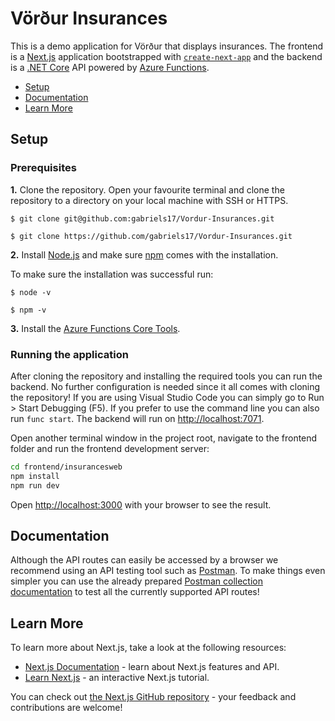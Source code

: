 # Vörður Insurances

This is a demo application for Vörður that displays insurances. The frontend is a [Next.js](https://nextjs.org/) application bootstrapped with [`create-next-app`](https://github.com/vercel/next.js/tree/canary/packages/create-next-app) and the backend is a [.NET Core](https://dotnet.microsoft.com/) API powered by [Azure Functions](https://azure.microsoft.com/en-us/services/functions/).

* [Setup](#setup)
* [Documentation](#documentation)
* [Learn More](#learn-more)

## Setup

### Prerequisites

**1.** Clone the repository. Open your favourite terminal and clone the repository to a directory on your local machine with SSH or HTTPS.

`$ git clone git@github.com:gabriels17/Vordur-Insurances.git`

`$ git clone https://github.com/gabriels17/Vordur-Insurances.git`

**2.** Install [Node.js](https://nodejs.org/en/) and make sure [npm](https://www.npmjs.com/) comes with the installation.

To make sure the installation was successful run:

`$ node -v`

`$ npm -v`

**3.** Install the [Azure Functions Core Tools](https://docs.microsoft.com/en-us/azure/azure-functions/functions-run-local?tabs=windows%2Ccsharp%2Cbash#install-the-azure-functions-core-tools).

### Running the application

After cloning the repository and installing the required tools you can run the backend. No further configuration is needed since it all comes with cloning the repository! If you are using Visual Studio Code you can simply go to Run > Start Debugging (F5). If you prefer to use the command line you can also run `func start`. The backend will run on [http://localhost:7071](http://localhost:7071).

Open another terminal window in the project root, navigate to the frontend folder and run the frontend development server:

```bash
cd frontend/insurancesweb
npm install
npm run dev
```

Open [http://localhost:3000](http://localhost:3000) with your browser to see the result.

## Documentation

Although the API routes can easily be accessed by a browser we recommend using an API testing tool such as [Postman](https://www.postman.com/downloads/). To make things even simpler you can use the already prepared [Postman collection documentation](https://documenter.getpostman.com/view/6487412/TzXzEHng) to test all the currently supported API routes!

## Learn More

To learn more about Next.js, take a look at the following resources:

- [Next.js Documentation](https://nextjs.org/docs) - learn about Next.js features and API.
- [Learn Next.js](https://nextjs.org/learn) - an interactive Next.js tutorial.

You can check out [the Next.js GitHub repository](https://github.com/vercel/next.js/) - your feedback and contributions are welcome!
